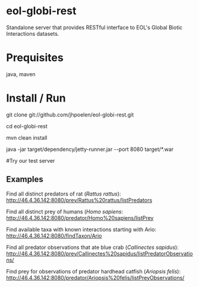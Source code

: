 eol-globi-rest
==============

Standalone server that provides RESTful interface to EOL's Global Biotic Interactions datasets.

# Prequisites
java, maven

# Install / Run 

git clone git://github.com/jhpoelen/eol-globi-rest.git

cd eol-globi-rest

mvn clean install 

java -jar target/dependency/jetty-runner.jar --port 8080 target/*.war

#Try our test server

## Examples

Find all distinct predators of rat (_Rattus rattus_): http://46.4.36.142:8080/prey/Rattus%20rattus/listPredators

Find all distinct prey of humans (_Homo sapiens_: http://46.4.36.142:8080/predator/Homo%20sapiens/listPrey

Find available taxa with known interactions starting with Ario: http://46.4.36.142:8080/findTaxon/Ario

Find all predator observations that ate blue crab (_Callinectes sapidus_): http://46.4.36.142:8080/prey/Callinectes%20sapidus/listPredatorObservations/

Find prey for observations of predator hardhead catfish (_Ariopsis felis_): http://46.4.36.142:8080/predator/Ariopsis%20felis/listPreyObservations/





